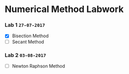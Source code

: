 # Numerical Method Labwork
### Lab 1 `27-07-2017`
- [x] Bisection Method
- [ ] Secant Method

### Lab 2 `03-08-2017`
- [ ] Newton Raphson Method
